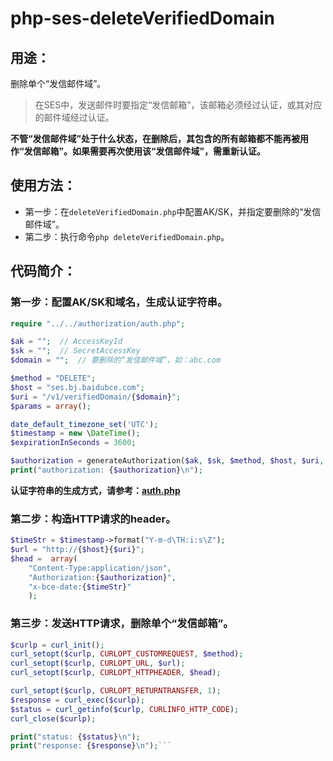 # php-ses-deleteVerifiedDomain

## 用途：

删除单个“发信邮件域”。

> 在SES中，发送邮件时要指定“发信邮箱”，该邮箱必须经过认证，或其对应的邮件域经过认证。

**不管“发信邮件域”处于什么状态，在删除后，其包含的所有邮箱都不能再被用作“发信邮箱”。如果需要再次使用该“发信邮件域”，需重新认证。**

## 使用方法：

* 第一步：在`deleteVerifiedDomain.php`中配置AK/SK，并指定要删除的“发信邮件域”。
* 第二步：执行命令`php deleteVerifiedDomain.php`。

## 代码简介：

### 第一步：配置AK/SK和域名，生成认证字符串。

```php
require "../../authorization/auth.php";

$ak = "";  // AccessKeyId
$sk = "";  // SecretAccessKey
$domain = "";  // 要删除的“发信邮件域”，如：abc.com

$method = "DELETE";
$host = "ses.bj.baidubce.com";
$uri = "/v1/verifiedDomain/{$domain}";
$params = array();

date_default_timezone_set('UTC');
$timestamp = new \DateTime();
$expirationInSeconds = 3600;

$authorization = generateAuthorization($ak, $sk, $method, $host, $uri, $params, $timestamp, $expirationInSeconds);
print("authorization: {$authorization}\n");
```

**认证字符串的生成方式，请参考：[auth.php](../../authorization/auth.php)**

### 第二步：构造HTTP请求的header。

```php
$timeStr = $timestamp->format("Y-m-d\TH:i:s\Z");
$url = "http://{$host}{$uri}";
$head =  array(
    "Content-Type:application/json",
    "Authorization:{$authorization}",
    "x-bce-date:{$timeStr}"
    );
```

### 第三步：发送HTTP请求，删除单个“发信邮箱”。

```php
$curlp = curl_init();
curl_setopt($curlp, CURLOPT_CUSTOMREQUEST, $method);
curl_setopt($curlp, CURLOPT_URL, $url);
curl_setopt($curlp, CURLOPT_HTTPHEADER, $head);

curl_setopt($curlp, CURLOPT_RETURNTRANSFER, 1);
$response = curl_exec($curlp);
$status = curl_getinfo($curlp, CURLINFO_HTTP_CODE);
curl_close($curlp);

print("status: {$status}\n");
print("response: {$response}\n");```